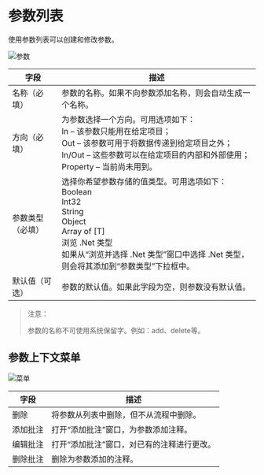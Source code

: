 # 参数列表 
使用参数列表可以创建和修改参数。 

![参数](https://docimages.blob.core.chinacloudapi.cn/images/Studio/Argument/argumentPanel.png)

|字段 |	描述 |
|-----|------|
|名称（必填）| 	参数的名称。如果不向参数添加名称，则会自动生成一个名称。 |
|方向（必填） |	为参数选择一个方向。可用选项如下：</br>In – 该参数只能用在给定项目；</br>Out – 该参数可用于将数据传递到给定项目之外；</br>In/Out – 这些参数可以在给定项目的内部和外部使用；</br>Property – 当前尚未用到。 
|参数类型（必填） |	选择你希望参数存储的值类型。可用选项如下：</br>Boolean </br>Int32</br>String</br>Object</br>Array of [T] </br>浏览 .Net 类型</br>如果从“浏览并选择 .Net 类型”窗口中选择 .Net 类型，则会将其添加到“参数类型”下拉框中。 |
|默认值（可选）| 	参数的默认值。如果此字段为空，则参数没有默认值。 |

>注意： 
> 
>参数的名称不可使用系统保留字。例如：add、delete等。 

## 参数上下文菜单 

![菜单](https://docimages.blob.core.chinacloudapi.cn/images/Studio/Argument/argumentPanelMenu.png)

|字段 |	描述 |
|-----|------|
|删除 |	将参数从列表中删除，但不从流程中删除。| 
|添加批注| 	打开“添加批注”窗口，为参数添加注释。 |
|编辑批注| 	打开“添加批注”窗口，对已有的注释进行更改。 |
|删除批注| 	删除为参数添加的注释。| 
